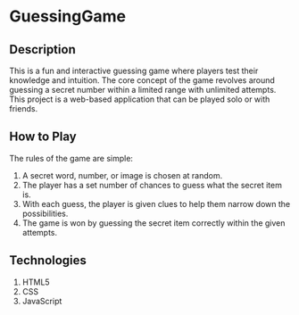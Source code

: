 # GuessingGame
## Description

This is a fun and interactive guessing game where players test their knowledge and intuition. The core concept of the game revolves around guessing a secret number within a limited range with unlimited attempts. This project is a web-based application that can be played solo or with friends.

## How to Play

The rules of the game are simple:

1.  A secret word, number, or image is chosen at random.
2.  The player has a set number of chances to guess what the secret item is.
3.  With each guess, the player is given clues to help them narrow down the possibilities.
4.  The game is won by guessing the secret item correctly within the given attempts.

## Technologies
1. HTML5
2. CSS
3. JavaScript

